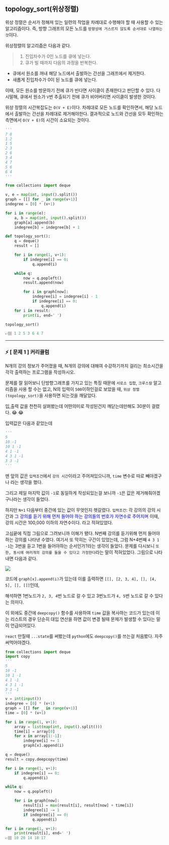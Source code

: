 ## topology_sort(위상정렬)
위상 정렬은 순서가 정해져 있는 일련의 작업을 차례대로 수행해야 할 때 사용할 수 있는 알고리즘이다. 즉, 방향 그래프의 모든 노드를 `방향성에 거스르지 않도록 순서대로 나열하는 것`이다.

위상정렬의 알고리즘은 다음과 같다.
>1. 진입차수가 0인 노드를 큐에 넣는다.
>2. 큐가 빌 때까지 다음의 과정을 반복한다.
  * 큐에서 원소를 꺼내 해당 노드에서 출발하는 간선을 그래프에서 제거한다.
  * 새롭게 진입차수가 0이 된 노드를 큐에 넣는다.

이때, 모든 원소를 방문하기 전에 큐가 빈다면 사이클이 존재한다고 판단할 수 있다. 다시말해, 큐에서 원소가 `V`번 추출되기 전에 큐가 비어버리면 사이클이 발생한 것이다.

위상 정렬의 시간복잡도는 `O(V + E)`이다. 
차례대로 모든 노드를 확인하면서, 해당 노드에서 출발하는 간선을 차례대로 제거해야한다. 결과적으로 노드와 간선을 모두 확인하는 측면에서 `O(V + E)`의 시간이 소요되는 것이다.



```python
'''
7 8
1 2
1 5
2 3
2 6
3 4
4 7
5 6
6 4
'''

from collections import deque

v, e = map(int, input().split())
graph = [[] for _ in range(v+1)]
indegree = [0] * (v+1)

for i in range(e):
    a, b = map(int, input().split())
    graph[a].append(b)
    indegree[b] = indegree[b] + 1

def topology_sort():
    q = deque()
    result = []

    for i in range(1, v+1):
        if indegree[i] == 0:
            q.append(i)

    while q:
        now = q.popleft()
        result.append(now)

        for i in graph[now]:
            indegree[i] = indegree[i] - 1
            if indegree[i] == 0:
                q.append(i)
    for i in result:
        print(i, end=' ')

topology_sort()

👉🏽 1 2 5 3 6 4 7 
```

---

### ⚡️ [ 문제 1 ] 커리큘럼
N개의 강의 정보가 주어졌을 때, N개의 강의에 대해여 수강하기까지 걸리는 최소시간을 각각 출력하는 프로그램을 작성하시오.

문제를 잘 읽어보니 단방향그래프를 가지고 있는 특징 때문에 `서로소 집합`, `크루스칼` 알고리즘을 사용 할 수는 없고, N의 입력이 `500`이하인걸로 보았을 때, `위상 정렬(topology_sort)`을 사용하면 되는것을 깨달았다.

입,출력 값을 천천히 살펴봤는데 어떤의미로 작성된건지 깨닫는데만해도 30분이 걸렸다. 😂 😂

입력값은 다음과 같았는데 

```python
'''
5
10 -1
10 1 -1
4 1 -1
4 3 1 -1
3 3 -1
'''
```

맨 앞의 값은 `입력조건`에서 `강의 시간`이라고 주어져있으니까, `time` 변수로 따로 빼야겠구나 라는 생각을 했다.

그리고 제일 마지막 값이 `-1`로 동일하게 작성되있는걸 보니까 `-1`은 값은 제거해줘야겠구나라는 생각이 들었다.

하지만 `N+1` 다음부터 중간에 있는 값이 무엇인지 헷갈렸다.
`입력조건`: 각 강의의 강의 시간과 <span style='color:blue'>그 강의를 듣기 위해 먼저 들어야 하는 강의들의 번호가 자연수로 주어지며</span>
이때, 강의 시간은 100,000 이하의 자연수이다. 라고 적혀있었다.

고심끝에 직접 그림으로 그려보니까 이해가 됐다. N번째 강의를 듣기위해 먼저 들어야 하는 강의를 나타낸 수였다. 여기서 또 막히는 구간이 있었는데, 그럼 N+4번째 `4 3 1 -1`는 3번을 듣고 1번을 들어야하는 순서인가?라는 생각이 들었다. 문제를 다시보니 `또한, 동시에 여러개의 강의를 들을 수 있다고 가정한다`라는 말이 적혀있었다. 그림으로 나타내면 다음과 같다.

![](https://images.velog.io/images/abcd8637/post/8e30a55c-c605-46c8-95f2-a9c0d172f0fa/KakaoTalk_Photo_2021-02-05-10-21-34.jpeg)

코드에 `graph[x].append(i)`가 있는데 이를 출력하면
`[[], [2, 3, 4], [], [4, 5], [], []]`인데,

해석하면 1번노드가 `2, 3, 4`번 노드로 갈 수 있고 3번노드가 `4, 5`번 노드로 갈 수 있다는 의미다.

이 외에도 중간에 `deepcopy()` 함수를 사용하여 `time` 값을 복사하는 코드가 있는데 이는 리스트의 경우 단순히 대입 연산을 하면 값이 변경 될때 문제가 발생할 수 있다는 말이 언급되어있다. 

`react` 만질때 `...state`를 써봤는데 `python`에도 `deepcopy()`를 쓰는걸 처음봤다. 자주 써먹어야겠다.

```python
from collections import deque
import copy
'''
5
10 -1
10 1 -1
4 1 -1
4 3 1 -1
3 3 -1
'''
v = int(input())
indegree = [0] * (v+1)
graph = [[] for _ in range(v+1)]
time = [0] * (v+1)

for i in range(1, v+1):
    array = list(map(int, input().split()))
    time[i] = array[0]
    for x in array[1:-1]:
        indegree[i] += 1
        graph[x].append(i)

q = deque()
result = copy.deepcopy(time)

for i in range(1, v+1):
    if indegree[i] == 0:
        q.append(i)

while q:
    now = q.popleft()

    for i in graph[now]:
        result[i] = max(result[i], result[now] + time[i])
        indegree[i] -= 1
        if indegree[i] == 0:
            q.append(i)

for i in range(1, v+1):
    print(result[i], end=' ')
👉🏽 10 20 14 18 17
```



